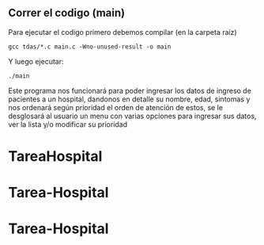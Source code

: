 
## Correr el codigo (main)
Para ejecutar el codigo primero debemos compilar (en la carpeta raíz)
````
gcc tdas/*.c main.c -Wno-unused-result -o main
````

Y luego ejecutar:
````
./main
````

Este programa nos funcionará para poder ingresar los datos de ingreso de pacientes a un hospital, dandonos en detalle su nombre, edad, sintomas y nos ordenará según prioridad el orden de atención de estos, se le desglosará al usuario un menu con varias opciones para ingresar sus datos, ver la lista y/o modificar su prioridad


# TareaHospital
# Tarea-Hospital
# Tarea-Hospital
